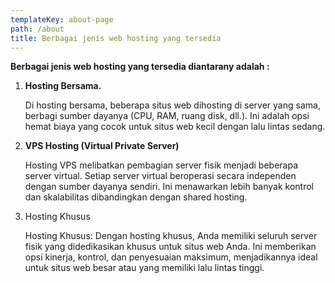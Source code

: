 ```yaml
---
templateKey: about-page
path: /about
title: Berbagai jenis web hosting yang tersedia
---
```

**Berbagai jenis web hosting yang tersedia diantarany adalah :**

1. **Hosting Bersama.**

    Di hosting bersama, beberapa situs web dihosting di server yang sama, berbagi sumber dayanya (CPU, RAM, ruang disk, dll.). Ini adalah opsi hemat biaya yang cocok untuk situs web kecil dengan lalu lintas sedang.
2. **VPS Hosting (Virtual Private Server)**

   Hosting VPS melibatkan pembagian server fisik menjadi beberapa server virtual. Setiap server virtual beroperasi secara independen dengan sumber dayanya sendiri. Ini menawarkan lebih banyak kontrol dan skalabilitas dibandingkan dengan shared hosting.
3. Hosting Khusus

   Hosting Khusus: Dengan hosting khusus, Anda memiliki seluruh server fisik yang didedikasikan khusus untuk situs web Anda. Ini memberikan opsi kinerja, kontrol, dan penyesuaian maksimum, menjadikannya ideal untuk situs web besar atau yang memiliki lalu lintas tinggi.